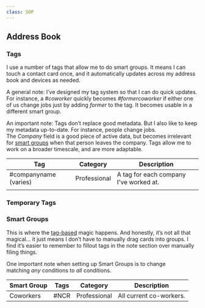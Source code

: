 ```yaml
---
class: SOP
---
```


<!-- [Address Book SOP - Leah Ferguson](https://notes.leahferguson.com/00+Meta/04+SOP/Address+Book+SOP) -->

## Address Book

### Tags

I use a number of tags that allow me to do smart groups. It means I can touch a contact card once, and it automatically updates across my address book and devices as needed.

A general note: I’ve designed my tag system so that I can do quick updates. For instance, a _\#coworker_ quickly becomes _\#formercoworker_ if either one of us change jobs just by adding _former_ to the tag. It becomes usable in a different smart group.

An important note: Tags don’t replace good metadata. But I also like to keep my metadata up-to-date. For instance, people change jobs. The _Company_ field is a good piece of active data, but becomes irrelevant for [smart groups](https://notes.leahferguson.com/00+Meta/04+SOP/Address+Book+SOP#Smart%20Groups) when that person leaves the company. Tags allow me to work on a broader timescale, and are more adaptable.

| Tag                    | Category     | Description                            |
| ---------------------- | ------------ | -------------------------------------- |
| \#companyname (varies) | Professional | A tag for each company I've worked at. |
|                        |              |                                        |

### Temporary Tags


### Smart Groups

This is where the [tag-based](https://notes.leahferguson.com/00+Meta/04+SOP/Address+Book+SOP#Tags) magic happens. And honestly, it’s not all that magical… it just means I don’t have to manually drag cards into groups. I find it’s easier to remember to fillout tags in the note section over manually filing things.

One important note when setting up Smart Groups is to change matching _any_ conditions to _all_ conditions.

| Smart Group | Tags  | Category     | Description |
| ----------- | ----- | ------------ | ----------- |
| Coworkers   | \#NCR | Professional | All current co-workers.            |
